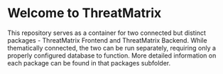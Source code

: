 # Welcome to ThreatMatrix

This repository serves as a container for two connected but distinct packages - 
ThreatMatrix Frontend and ThreatMatrix Backend. While thematically connected,
the two can be run separately, requiring only a properly configured database
to function. More detailed information on each package can be found in that
packages subfolder.